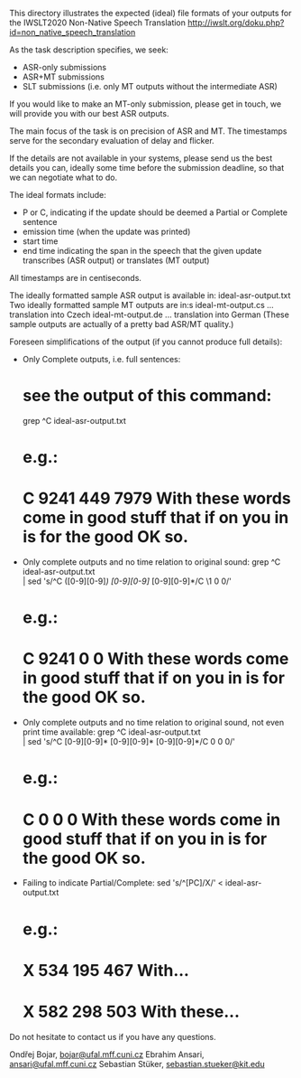 This directory illustrates the expected (ideal) file formats of your outputs
for the IWSLT2020 Non-Native Speech Translation
http://iwslt.org/doku.php?id=non_native_speech_translation


As the task description specifies, we seek:
- ASR-only submissions
- ASR+MT submissions
- SLT submissions (i.e. only MT outputs without the intermediate ASR)

If you would like to make an MT-only submission, please get in touch, we will
provide you with our best ASR outputs.


The main focus of the task is on precision of ASR and MT. The timestamps serve
for the secondary evaluation of delay and flicker.

If the details are not available in your systems, please send us the best
details you can, ideally some time before the submission deadline, so that we
can negotiate what to do.

The ideal formats include:
- P or C, indicating if the update should be deemed a Partial or Complete
  sentence
- emission time (when the update was printed)
- start time
- end time indicating the span in the speech that the given update transcribes
  (ASR output) or translates (MT output)

All timestamps are in centiseconds.

The ideally formatted sample ASR output is available in:
  ideal-asr-output.txt
Two ideally formatted sample MT outputs are in:s
  ideal-mt-output.cs ... translation into Czech
  ideal-mt-output.de ... translation into German
(These sample outputs are actually of a pretty bad ASR/MT quality.)

Foreseen simplifications of the output (if you cannot produce full details):

- Only Complete outputs, i.e. full sentences:
  # see the output of this command:
  grep ^C ideal-asr-output.txt
  # e.g.:
  # C 9241 449 7979 With these words come in good stuff that if on you in is for the good OK so.

- Only complete outputs and no time relation to original sound:
  grep ^C ideal-asr-output.txt \
  | sed 's/^C \([0-9][0-9]*\) [0-9][0-9]* [0-9][0-9]*/C \1 0 0/'
  # e.g.:
  # C 9241 0 0 With these words come in good stuff that if on you in is for the good OK so.


- Only complete outputs and no time relation to original sound, not even print time available:
  grep ^C ideal-asr-output.txt \
  | sed 's/^C [0-9][0-9]* [0-9][0-9]* [0-9][0-9]*/C 0 0 0/'
  # e.g.:
  # C 0 0 0 With these words come in good stuff that if on you in is for the good OK so.

- Failing to indicate Partial/Complete:
  sed 's/^[PC]/X/' < ideal-asr-output.txt
  # e.g.:
  # X 534 195 467 With...
  # X 582 298 503 With these...

Do not hesitate to contact us if you have any questions.

Ondřej Bojar, bojar@ufal.mff.cuni.cz
Ebrahim Ansari, ansari@ufal.mff.cuni.cz
Sebastian Stüker, sebastian.stueker@kit.edu
